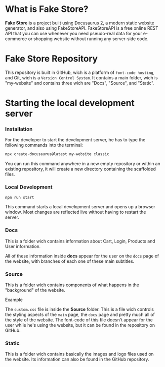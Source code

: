 # What is Fake Store?


**Fake Store** is a project built using Docusaurus 2, a modern static website generator, and also using FakeStoreAPI. FakeStoreAPI is a free online REST API that you can use whenever you need pseudo-real data for your e-commerce or shopping website without running any server-side code.

# Fake Store Repository 
 

This repository is built in GitHub, wich is a platform of `font-code hosting`, and Git, wich is a `Version Control System`. It contains a main folder, wich is "my-website" and contains three  wich are "Docs", "Source", and "Static".

# Starting the local development server

### Installation

For the developer to start the development server, he has to type the following commands into the terminal:

```js
npx create-docusaurus@latest my-website classic
```
You can run this command anywhere in a new empty repository or within an existing repository, it will create a new directory containing the scaffolded files.

### Local Development

```js
npm run start
```
This command starts a local development server and opens up a browser window. Most changes are reflected live without having to restart the server.

### Docs

This is a folder wich contains information about Cart, Login, Products and User information. 

All of these information inside **docs** appear for the user on the `docs` page of the website, with branches of each one of these main subtitles.

### Source

This is a folder wich contains components of what happens in the "background" of the website.

<p class = "p_example">Example</p>

The `custom.css` file is inside the **Source** folder. This is a file wich controls the styling aspects of the `main` page, the `docs` page and pretty much all of the style of the website. The font-code of this file doesn't appear for the user while he's using the website, but it can be found in the repository on GitHub.

### Static

This is a folder wich contains basically the images and logo files used on the website. Its information can also be found in the GitHub repository.